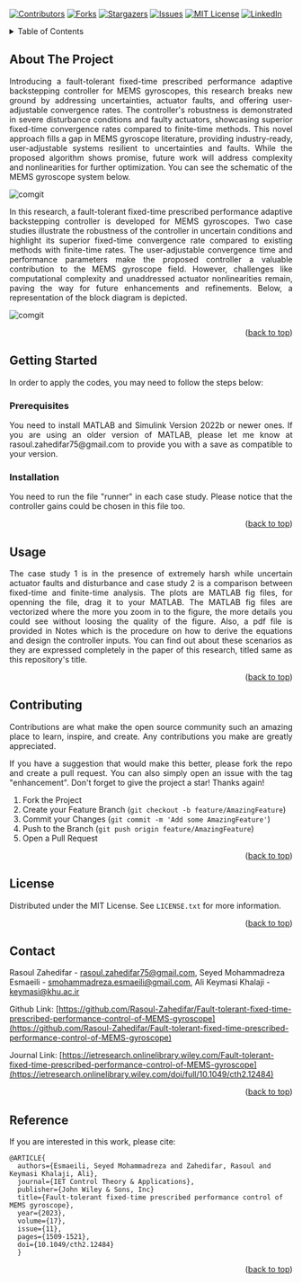 <!-- Improved compatibility of back to top link: See: https://github.com/othneildrew/Best-README-Template/pull/73 -->
<a name="readme-top"></a>
<!--
*** Thanks for checking out the Best-README-Template. If you have a suggestion
*** that would make this better, please fork the repo and create a pull request
*** or simply open an issue with the tag "enhancement".
*** Don't forget to give the project a star!
*** Thanks again! Now go create something AMAZING! :D
-->



<!-- PROJECT SHIELDS -->
<!--
*** I'm using markdown "reference style" links for readability.
*** Reference links are enclosed in brackets [ ] instead of parentheses ( ).
*** See the bottom of this document for the declaration of the reference variables
*** for contributors-url, forks-url, etc. This is an optional, concise syntax you may use.
*** https://www.markdownguide.org/basic-syntax/#reference-style-links
-->
[![Contributors][contributors-shield]][contributors-url]
[![Forks][forks-shield]][forks-url]
[![Stargazers][stars-shield]][stars-url]
[![Issues][issues-shield]][issues-url]
[![MIT License][license-shield]][license-url]
[![LinkedIn][linkedin-shield]][linkedin-url]


<!-- TABLE OF CONTENTS -->
<details>
  <summary>Table of Contents</summary>
  <ol>
    <li>
      <a href="#about-the-project">About The Project</a>
    </li>
    <li>
      <a href="#getting-started">Getting Started</a>
      <ul>
        <li><a href="#prerequisites">Prerequisites</a></li>
        <li><a href="#installation">Installation</a></li>
      </ul>
    </li>
    <li><a href="#usage">Usage</a></li>
    <li><a href="#contributing">Contributing</a></li>
    <li><a href="#license">License</a></li>
    <li><a href="#contact">Contact</a></li>
    <li><a href="#Reference">Reference</a></li>
  </ol>
</details>



<!-- ABOUT THE PROJECT -->
## About The Project

<div align="justify"> Introducing a fault-tolerant fixed-time prescribed performance adaptive backstepping controller for MEMS gyroscopes, this research breaks new ground by addressing uncertainties, actuator faults, and offering user-adjustable convergence rates. The controller's robustness is demonstrated in severe disturbance conditions and faulty actuators, showcasing superior fixed-time convergence rates compared to finite-time methods. This novel approach fills a gap in MEMS gyroscope literature, providing industry-ready, user-adjustable systems resilient to uncertainties and faults. While the proposed algorithm shows promise, future work will address complexity and nonlinearities for further optimization. You can see the schematic of the MEMS gyroscope system below. </div>


![comgit](https://github.com/Rasoul-Zahedifar/Fault-tolerant-fixed-time-prescribed-performance-control-of-MEMS-gyroscope/blob/main/MEMS%20Gyroscope.png)


<div align="justify"> In this research, a fault-tolerant fixed-time prescribed performance adaptive backstepping controller is developed for MEMS gyroscopes. Two case studies illustrate the robustness of the controller in uncertain conditions and highlight its superior fixed-time convergence rate compared to existing methods with finite-time rates. The user-adjustable convergence time and performance parameters make the proposed controller a valuable contribution to the MEMS gyroscope field. However, challenges like computational complexity and unaddressed actuator nonlinearities remain, paving the way for future enhancements and refinements. Below, a representation of the block diagram is depicted. </div>


![comgit](https://github.com/Rasoul-Zahedifar/Fault-tolerant-fixed-time-prescribed-performance-control-of-MEMS-gyroscope/blob/main/Block%20Diagram.png)

<p align="right">(<a href="#readme-top">back to top</a>)</p>



<!-- GETTING STARTED -->
## Getting Started

In order to apply the codes, you may need to follow the steps below:


<!-- PREREQUISITES -->
### Prerequisites

<div align="justify"> You need to install MATLAB and Simulink Version 2022b or newer ones. If you are using an older version of MATLAB, please let me know at rasoul.zahedifar75@gmail.com to provide you with a save as compatible to your version. </div>



<!-- INSTALLATION -->
### Installation

<div align="justify"> You need to run the file "runner" in each case study. Please notice that the controller gains could be chosen in this file too. </div>


<p align="right">(<a href="#readme-top">back to top</a>)</p>



<!-- USAGE EXAMPLES -->
## Usage

<div align="justify"> The case study 1 is in the presence of extremely harsh while
uncertain actuator faults and disturbance and case study 2 is a comparison between fixed-time and finite-time analysis. The plots are MATLAB fig files, for openning the file, drag it to your MATLAB. The MATLAB fig files are vectorized where the more you zoom in to the figure, the more details you could see without loosing the quality of the figure. Also, a pdf file is provided in Notes which is the procedure on how to derive the equations and design the controller inputs. You can find out about these scenarios as they are expressed completely in the paper of this research, titled same as this repository's title. </div>

<p align="right">(<a href="#readme-top">back to top</a>)</p>



<!-- CONTRIBUTING -->
## Contributing

<div align="justify"> Contributions are what make the open source community such an amazing place to learn, inspire, and create. Any contributions you make are greatly appreciated.

If you have a suggestion that would make this better, please fork the repo and create a pull request. You can also simply open an issue with the tag "enhancement".
Don't forget to give the project a star! Thanks again!

1. Fork the Project
2. Create your Feature Branch (`git checkout -b feature/AmazingFeature`)
3. Commit your Changes (`git commit -m 'Add some AmazingFeature'`)
4. Push to the Branch (`git push origin feature/AmazingFeature`)
5. Open a Pull Request </div>

<p align="right">(<a href="#readme-top">back to top</a>)</p>



<!-- LICENSE -->
## License

Distributed under the MIT License. See `LICENSE.txt` for more information.

<p align="right">(<a href="#readme-top">back to top</a>)</p>



<!-- CONTACT -->
## Contact

Rasoul Zahedifar - rasoul.zahedifar75@gmail.com,
Seyed Mohammadreza Esmaeili - smohammadreza.esmaeili@gmail.com,
Ali Keymasi Khalaji - keymasi@khu.ac.ir

Github Link: [https://github.com/Rasoul-Zahedifar/Fault-tolerant-fixed-time-prescribed-performance-control-of-MEMS-gyroscope](https://github.com/Rasoul-Zahedifar/Fault-tolerant-fixed-time-prescribed-performance-control-of-MEMS-gyroscope)

Journal Link: [https://ietresearch.onlinelibrary.wiley.com/Fault-tolerant-fixed-time-prescribed-performance-control-of-MEMS-gyroscope](https://ietresearch.onlinelibrary.wiley.com/doi/full/10.1049/cth2.12484)

<p align="right">(<a href="#readme-top">back to top</a>)</p>



<!-- REFERENCE -->
## Reference

If you are interested in this work, please cite:

```
@ARTICLE{
  authors={Esmaeili, Seyed Mohammadreza and Zahedifar, Rasoul and Keymasi Khalaji, Ali},
  journal={IET Control Theory & Applications},
  publisher={John Wiley & Sons, Inc}
  title={Fault-tolerant fixed-time prescribed performance control of MEMS gyroscope}, 
  year={2023},
  volume={17},
  issue={11},
  pages={1509-1521},
  doi={10.1049/cth2.12484}
  }
```

<p align="right">(<a href="#readme-top">back to top</a>)</p>



<!-- MARKDOWN LINKS & IMAGES -->
<!-- https://www.markdownguide.org/basic-syntax/#reference-style-links -->
[contributors-shield]: https://img.shields.io/github/contributors/Rasoul-Zahedifar/Fault-tolerant-fixed-time-prescribed-performance-control-of-MEMS-gyroscope.svg?style=for-the-badge
[contributors-url]: https://github.com/Rasoul-Zahedifar/Fault-tolerant-fixed-time-prescribed-performance-control-of-MEMS-gyroscope/graphs/contributors
[forks-shield]: https://img.shields.io/github/forks/Rasoul-Zahedifar/Fault-tolerant-fixed-time-prescribed-performance-control-of-MEMS-gyroscope.svg?style=for-the-badge
[forks-url]: https://github.com/Rasoul-Zahedifar/Fault-tolerant-fixed-time-prescribed-performance-control-of-MEMS-gyroscope/network/members
[stars-shield]: https://img.shields.io/github/stars/Rasoul-Zahedifar/Fault-tolerant-fixed-time-prescribed-performance-control-of-MEMS-gyroscope.svg?style=for-the-badge
[stars-url]: https://github.com/Rasoul-Zahedifar/Fault-tolerant-fixed-time-prescribed-performance-control-of-MEMS-gyroscope/stargazers
[issues-shield]: https://img.shields.io/github/issues/Rasoul-Zahedifar/Fault-tolerant-fixed-time-prescribed-performance-control-of-MEMS-gyroscope.svg?style=for-the-badge
[issues-url]: https://github.com/Rasoul-Zahedifar/Fault-tolerant-fixed-time-prescribed-performance-control-of-MEMS-gyroscope/issues
[license-shield]: https://img.shields.io/github/license/Rasoul-Zahedifar/Fault-tolerant-fixed-time-prescribed-performance-control-of-MEMS-gyroscope.svg?style=for-the-badge
[license-url]: https://github.com/Rasoul-Zahedifar/Fault-tolerant-fixed-time-prescribed-performance-control-of-MEMS-gyroscope/blob/master/LICENSE.txt
[linkedin-shield]: https://img.shields.io/badge/-LinkedIn-black.svg?style=for-the-badge&logo=linkedin&colorB=555
[linkedin-url]: https://linkedin.com/in/rasoul-zahedifar
